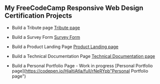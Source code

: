 ## My FreeCodeCamp Responsive Web Design Certification Projects
* Build a Tribute page
[Tribute page](https://codepen.io/HjaltiAtla/full/JjXpVGW "Linux Tribute page")

* Build a Survey Form
[Survey Form](https://codepen.io/HjaltiAtla/full/WNwJeoQ "Survey Form")

* Build a Product Landing Page 
[Product Landing page](https://codepen.io/HjaltiAtla/full/gOrdgMy "Product Landing Page")

* Build a Technical Documentation Page
[Technical Documentation page](https://codepen.io/HjaltiAtla/full/rNeodKO "Technical Documentation page")

* Build a Personal Portfolio  Page - Work in progress
[Personal Portfolio  page](https://codepen.io/HjaltiAtla/full/rNeRYpb"Personal Portfolio  page")
